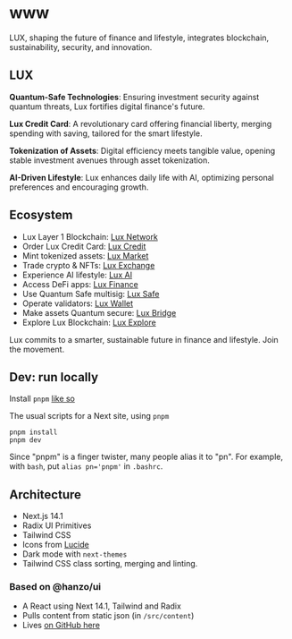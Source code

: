 # www
LUX, shaping the future of finance and lifestyle, integrates blockchain, sustainability, security, and innovation.

## LUX

**Quantum-Safe Technologies**: Ensuring investment security against quantum threats, Lux fortifies digital finance's future.

**Lux Credit Card**: A revolutionary card offering financial liberty, merging spending with saving, tailored for the smart lifestyle.

**Tokenization of Assets**: Digital efficiency meets tangible value, opening stable investment avenues through asset tokenization.

**AI-Driven Lifestyle**: Lux enhances daily life with AI, optimizing personal preferences and encouraging growth.

## Ecosystem

- Lux Layer 1 Blockchain: [Lux Network](https://lux.network)
- Order Lux Credit Card: [Lux Credit](https://lux.credit)
- Mint tokenized assets: [Lux Market](https://lux.market)
- Trade crypto & NFTs: [Lux Exchange](https://lux.exchange)
- Experience AI lifestyle: [Lux AI](https://lux.chat)
- Access DeFi apps: [Lux Finance](https://lux.finance)
- Use Quantum Safe multisig: [Lux Safe](https://safe.lux.finance)
- Operate validators: [Lux Wallet](https://wallet.lux.network)
- Make assets Quantum secure: [Lux Bridge](https://bridge.lux.network)
- Explore Lux Blockchain: [Lux Explore](https://explore.lux.network)
  
Lux commits to a smarter, sustainable future in finance and lifestyle. Join the movement.

## Dev: run locally

Install `pnpm` [like so](https://pnpm.io/installation)

The usual scripts for a Next site, using `pnpm`
```
pnpm install
pnpm dev
```

Since "pnpm" is a finger twister, many people alias it to "pn". For example, with `bash`, put `alias pn='pnpm'` in `.bashrc`.

## Architecture

- Next.js 14.1
- Radix UI Primitives
- Tailwind CSS
- Icons from [Lucide](https://lucide.dev)
- Dark mode with `next-themes`
- Tailwind CSS class sorting, merging and linting.

### Based on @hanzo/ui

- A React using Next 14.1, Tailwind and Radix
- Pulls content from static json (in `/src/content`)
- Lives [on GitHub here](https://github.com/hanzoai/ui)
